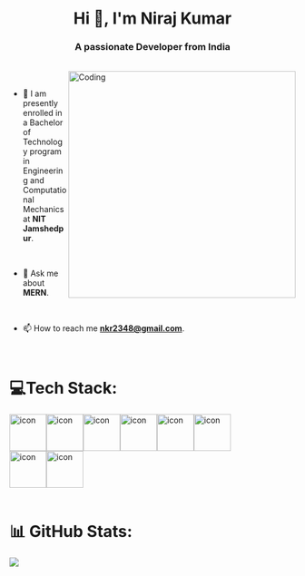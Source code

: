 <h1 align="center">Hi 👋, I'm Niraj Kumar</h1>

<h3 align="center">A passionate Developer from India</h3>

<br>

<img align="right" alt="Coding" width="400" src="https://i.giphy.com/media/v1.Y2lkPTc5MGI3NjExMDU0OHg0c2VsdmlzamI2eGk4Y3hiaWExcTdydzA3ajI1a2gzaWR6ZiZlcD12MV9pbnRlcm5hbF9naWZfYnlfaWQmY3Q9Zw/f3iwJFOVOwuy7K6FFw/giphy.gif">

<br>

- 🔭 I am presently enrolled in a Bachelor of Technology program in Engineering and Computational Mechanics at **NIT Jamshedpur**.

<br>

- 💬 Ask me about **MERN**.

<br>

- 📫 How to reach me **nkr2348@gmail.com**.

<br>  

# 💻Tech Stack:
<div style="display: flex; align-items: flex-start;"><img src="https://techstack-generator.vercel.app/js-icon.svg" alt="icon" width="65" height="65" /><img src="https://techstack-generator.vercel.app/cpp-icon.svg" alt="icon" width="65" height="65" /><img src="https://techstack-generator.vercel.app/react-icon.svg" alt="icon" width="65" height="65" /><img src="https://techstack-generator.vercel.app/redux-icon.svg" alt="icon" width="65" height="65" /><img src="https://techstack-generator.vercel.app/restapi-icon.svg" alt="icon" width="65" height="65" /><img src="https://techstack-generator.vercel.app/mysql-icon.svg" alt="icon" width="65" height="65" /></div>
<div style="display:flex; align-items: flex-start; gap="50"><img src="https://cdn4.iconfinder.com/data/icons/logos-3/454/nodejs-new-pantone-white-512.png" alt="icon" width="65" height="65" /><img src="https://media.dev.to/cdn-cgi/image/width=1080,height=1080,fit=cover,gravity=auto,format=auto/https%3A%2F%2Fdev-to-uploads.s3.amazonaws.com%2Fuploads%2Farticles%2Fdxy1c2bvl6odeo52dodk.jpg" alt="icon" width="65" height="65" /></div>

<br>

# 📊 GitHub Stats:
![](https://github-readme-streak-stats.herokuapp.com/?user=Niraj-Kr-29&theme=dark&hide_border=false)<br/>


